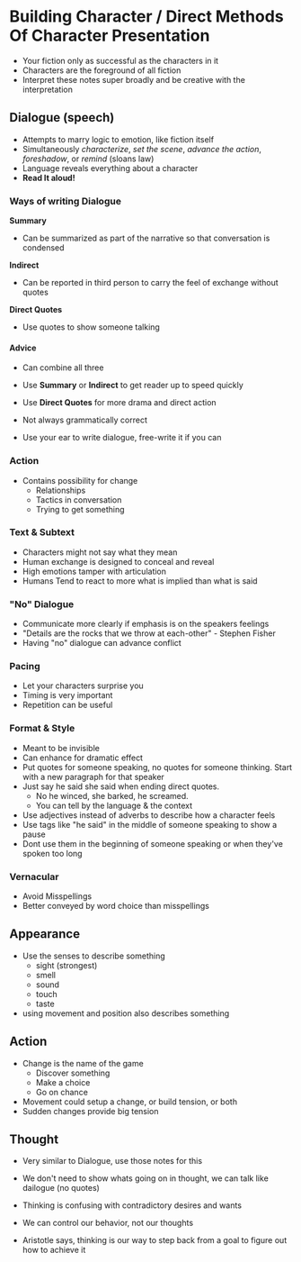 # Building Character / Direct Methods Of Character Presentation
* Your fiction only as successful as the characters in it
* Characters are the foreground of all fiction
* Interpret these notes super broadly and be creative with the interpretation

## Dialogue (speech)
* Attempts to marry logic to emotion, like fiction itself
* Simultaneously *characterize*, *set the scene*, *advance the action*, *foreshadow*, or *remind* (sloans law)
* Language reveals everything about a character
* **Read It aloud!**
### Ways of writing Dialogue
**Summary**
* Can be summarized as part of the narrative so that conversation is condensed

**Indirect**
* Can be reported in third person to carry the feel of exchange without quotes

**Direct Quotes**
* Use quotes to show someone talking  
#### Advice
* Can combine all three
* Use **Summary** or **Indirect** to get reader up to speed quickly
* Use **Direct Quotes** for more drama and direct action

* Not always grammatically correct
* Use your ear to write dialogue, free-write it if you can
### Action
* Contains possibility for change
    * Relationships
    * Tactics in conversation
    * Trying to get something
### Text & Subtext
* Characters might not say what they mean
* Human exchange is designed to conceal and reveal
* High emotions tamper with articulation
* Humans Tend to react to more what is implied than what is said
### "No" Dialogue
* Communicate more clearly if emphasis is on the speakers feelings
* "Details are the rocks that we throw at each-other" - Stephen Fisher
* Having "no" dialogue can advance conflict
### Pacing
* Let your characters surprise you
* Timing is very important
* Repetition can be useful
### Format & Style
* Meant to be invisible
* Can enhance for dramatic effect
* Put quotes for someone speaking, no quotes for someone thinking. Start with a new paragraph for that speaker
* Just say he said she said when ending direct quotes.
    * No he winced, she barked, he screamed.
    * You can tell by the language & the context
* Use adjectives instead of adverbs to describe how a character feels
* Use tags like "he said" in the middle of someone speaking to show a pause
* Dont use them in the beginning of someone speaking or when they've spoken too long
### Vernacular
* Avoid Misspellings
* Better conveyed by word choice than misspellings
## Appearance
* Use the senses to describe something
    * sight (strongest)
    * smell
    * sound
    * touch
    * taste
* using movement and position also describes something
## Action
* Change is the name of the game
    * Discover something
    * Make a choice
    * Go on chance
* Movement could setup a change, or build tension, or both
* Sudden changes provide big tension
## Thought
* Very similar to Dialogue, use those notes for this
* We don't need to show whats going on in thought, we can talk like dailogue (no quotes)

* Thinking is confusing with contradictory desires and wants
* We can control our behavior, not our thoughts
* Aristotle says, thinking is our way to step back from a goal to figure out how to achieve it

